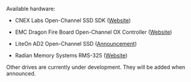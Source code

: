 Available hardware:

  - CNEX Labs Open-Channel SSD SDK
    ([Website](http://www.cnexlabs.com))
    
  - EMC Dragon Fire Board Open-Channel OX Controller
    ([Website](https://github.com/DFC-OpenSource/ox-ctrl))

  - LiteOn AD2 Open-Channel SSD
    ([Announcement](http://www.storagenewsletter.com/rubriques/solid-state-ssd-flash-key/lite-on-storage-to-show-several-ssd-solutions-at-fms/))  

  - Radian Memory Systems RMS-325
    ([Website](http://www.radianmemory.com/edge-card-ssd-rms-325/))
    
  Other drives are currently under development. They will be added when announced.
